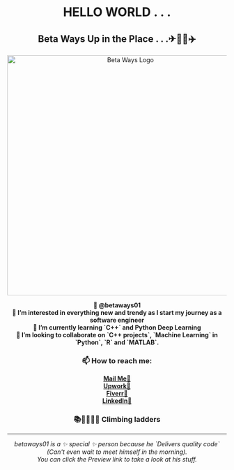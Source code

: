 <h1 align="center">HELLO WORLD . . .</h1>
<h2 align="center">Beta Ways Up in the Place . . .✈🛬🛫✈️</h2>
<div align="center">
  <img src="https://github.com/betaways01/betaways01/assets/111149286/3cf0c43e-fe98-4f7c-9d97-9abda84efe2b" width="550" height="550" alt="Beta Ways Logo">
</div>

<p align="center">
  <strong>👋 @betaways01</strong><br>
  <strong>👀 I’m interested in everything new and trendy as I start my journey as a software engineer</strong><br>
  <strong>🌱 I’m currently learning `C++` and Python Deep Learning</strong><br>
  <strong>💞️ I’m looking to collaborate on `C++ projects`, `Machine Learning` in `Python`, `R` and `MATLAB`.</strong><br>
</p>

<h3 align="center">📫 How to reach me:</h3>
<p align="center">
  <strong><a href="mailto:betaways01@gmail.com">Mail Me📧</a></strong><br>
  <strong><a href="https://www.upwork.com/freelancers/franciskangethenganga">Upwork🤢</a></strong><br>
  <strong><a href="https://www.fiverr.com/s/91Ld2E">Fiverr🦚</a></strong><br>
  <strong><a href="https://www.linkedin.com/in/francis-kang-ethe-nganga-47b979204/">LinkedIn🪬</a></strong><br>
</p>

<h3 align="center">📚📏📐🧑‍💻 Climbing ladders</h3>

---

<div align="center">
  <em>betaways01 is a ✨ special ✨ person because he `Delivers quality code` (Can't even wait to meet himself in the morning).</em>
  <br>
  <em>You can click the Preview link to take a look at his stuff.</em>
</div>
